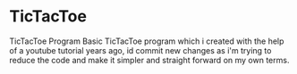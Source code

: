 # TicTacToe
TicTacToe Program
Basic TicTacToe program which i created with the help of a youtube tutorial years ago, id commit new changes as i'm trying to reduce the
code and make it simpler and straight forward on my own terms.
